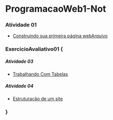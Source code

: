 # ProgramacaoWeb1-Not


### Atividade 01

- [Construindo sua primeira página webArquivo](Atividades/Atividade01-ConstruindoSuaPrimeiraPáginaWeb)



### ExercicioAvaliativo01 {

##### Atividade 03

- [Trabalhando Com Tabelas](Atividades/Atividade03-TrabalhandoComTabelas)

##### Atividade 04

- [Estruturação de um site](Atividades/Atividade04-EstruturaçãoDeUmSite)



### }
